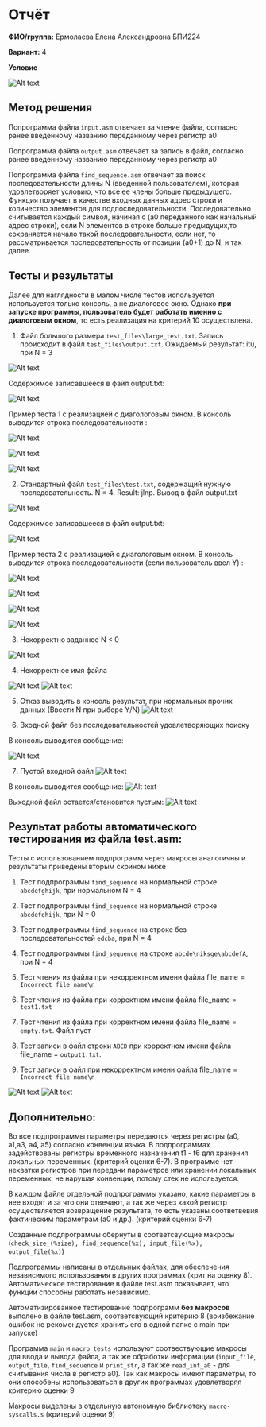 

# Отчёт

__ФИО/группа:__ Ермолаева Елена Александровна БПИ224

__Вариант:__ 4

__Условие__

![Alt text](images/image.png)

## Метод решения

Попрограмма файла `input.asm` отвечает за чтение файла, согласно ранее введенному названию переданному через регистр a0

Попрограмма файла `output.asm` отвечает за запись в файл, согласно ранее введенному названию переданному через регистр a0

Попрограмма файла `find_sequence.asm` отвечает за поиск последовательности длины N (введенной пользователем), которая удовлетворяет условию, что все ее члены больше предыдущего. Функция получает в качестве входных данных адрес строки и количество элементов для подпоследовательности. Последовательно считывается каждый символ, начиная с (a0 переданного как начальный адрес строки), если N элементов в строке больше предыдущих,то сохраняется начало такой последовательности, если нет, то рассматривается последовательность от позиции (a0+1) до N, и так далее.


## Тесты и результаты

Далее для наглядности в малом числе тестов используется используется только консоль, а не диалоговое окно. Однако __при запуске программы, пользователь будет работать именно с диалоговым окном__, то есть реализация на критерий 10 осуществлена.


1. Файл большого размера `test_files\large_test.txt`. Запись происходит в файл `test_files\output.txt`. Ожидаемый результат: itu, при N = 3

![Alt text](images/image-4.png)

Содержимое записавшееся в файл output.txt: 

![Alt text](images/image-5.png)

Пример теста 1 с реализацией с диагологовым окном. В консоль выводится строка последовательности : 

![Alt text](images/image-16.png)

![Alt text](images/image-20.png)

![Alt text](images/image-15.png)


2. Стандартный файл `test_files\test.txt`, содержащий нужную последовательность. N = 4. Result: jlnp. Вывод в файл output.txt

![Alt text](images/image-2.png)


Содержимое записавшееся в файл output.txt: 

![Alt text](images/image-6.png)

Пример теста 2 с реализацией с диагологовым окном. В консоль выводится строка последовательности (если пользователь ввел Y) : 


![Alt text](images/image-17.png)

![Alt text](images/image-14.png)

![Alt text](images/image-18.png)

![Alt text](images/image-19.png)


3. Некорректно заданное N < 0

![Alt text](images/image1.png)


4. Некорректное имя файла

![Alt text](images/image-22.png)
![Alt text](images/image-7.png)



5. Отказ выводить в консоль результат, при нормальных прочих данных (Ввести N при выборе Y/N)
![Alt text](images/image-8.png)


6. Входной файл без последовательностей удовлетворяющих поиску

В консоль выводится сообщение:

![Alt text](images/image-11.png)


7. Пустой входной файл
![Alt text](images/image-21.png)

В консоль выводится сообщение:
![Alt text](images/image-10.png)


Выходной файл остается/становится пустым:
![Alt text](images/image-9.png)


## Результат работы автоматического тестирования из файла test.asm:

Тесты с использованием подпрограмм через макросы аналогичны и результаты приведены вторым скрином ниже

1. Тест подпрограммы `find_sequence` на нормальной строке `abcdefghijk`, при нормальном N  = 4

2. Тест подпрограммы `find_sequence` на нормальной строке `abcdefghijk`, при N = 0

3. Тест подпрограммы `find_sequence` на строке без последовательностей `edcba`, при N = 4

4.  Тест подпрограммы `find_sequence` на строке `abcde\niksge\abcdefA`, при N = 4

5. Тест чтения из файла при некорректном имени файла file_name = `Incorrect file name\n`

6. Тест чтения из файла при корректном имени файла file_name = `test1.txt`

7. Тест чтения из файла при корректном имени файла file_name = `empty.txt`. Файл пуст

8. Тест записи в файл строки `ABCD` при корректном имени файла file_name = `output1.txt`.

8. Тест записи в файл при некорректном имени файла file_name = `Incorrect file name\n`


![Alt text](images/image-12.png)
![Alt text](images/image-13.png)

## Дополнительно:

Во все подпрограммы параметры передаются через регистры (a0, a1,a3, a4, a5) согласно конвенции языка. В подпрограммах задействованы регистры временного назначения t1 - t6 для хранения локальных переменных. (критерий оценки 6-7). В программе нет нехватки регистров при передачи параметров или хранении локальных переменных, не нарушая конвенции, потому стек не используется.

В каждом файле отдельной подпрограммы указано, какие параметры в нее входят и за что они отвечают, а так же через какой регистр осуществляется возвращение результата, то есть указаны соответвевия фактическим параметрам (a0 и др.). (критерий оценки 6-7)

Созданные подпрограммы обернуты в соответсвующие макросы (`check_size_(%size), find_sequence(%x), input_file(%x), output_file(%x)`)

Подгрограммы написаны в отдельных файлах, для обеспечения независимого использования в других программах (крит на оценку 8). Автоматическое тестирование в файле test.asm показывает, что функции способны работать независимо.

Автоматизированное тестирование подпрограмм __без макросов__ выполено в файле test.asm, соответсвующий критерию 8 (воизбежание ошибок не рекомендуется хранить его в одной папке с main при запуске)

Программа `main` и `macro_tests` используют соотвествующие макросы для ввода и вывода файла, а так же обработки информации (`input_file`, `output_file`, `find_sequence` и `print_str`, а так же `read_int_a0` - для считывания числа в регистр a0). Так как макросы имеют параметры, то они способены использоваться в других программах удовлетворяя критерию оценки 9

Макросы выделены в отдельную автономную библиотеку `macro-syscalls.s` (критерий оценки 9)








